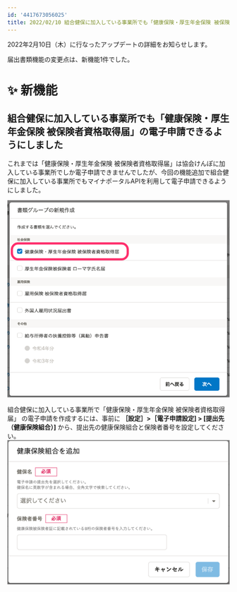 ```yaml
---
id: '4417673056025'
title: 2022/02/10 組合健保に加入している事業所でも「健康保険・厚生年金保険 被保険者資格取得届」の電子申請できるようにしました
---
```

2022年2月10日（木）に行なったアップデートの詳細をお知らせします。

届出書類機能の変更点は、新機能1件でした。

# ✨ 新機能

## 組合健保に加入している事業所でも「健康保険・厚生年金保険 被保険者資格取得届」の電子申請できるようにしました

これまでは「健康保険・厚生年金保険 被保険者資格取得届」は協会けんぽに加入している事業所でしか電子申請できませんでしたが、今回の機能追加で組合健保に加入している事業所でもマイナポータルAPIを利用して電子申請できるようにしました。

![書類グループの新規作成ダイアログ](./00_mceclip0.png)

組合健保に加入している事業所で「健康保険・厚生年金保険 被保険者資格取得届」 の電子申請を作成するには、事前に **［設定］>［電子申請設定\] > \[提出先（健康保険組合）\]** から、提出先の健康保険組合と保険者番号を設定してください。![健康保険組合を設定するダイアログ](./01_mceclip0.png)

